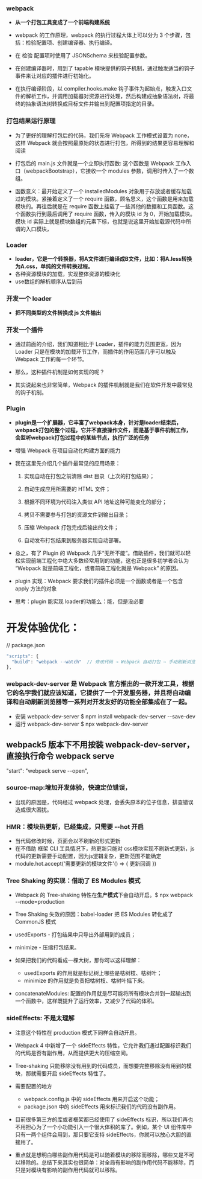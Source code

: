 ### webpack
- **从一个打包工具变成了一个前端构建系统**
- webpack 的工作原理，webpack 的执行过程大体上可以分为 3 个步骤，包括：检验配置项、创建编译器、执行编译。

- 在 检验 配置项时使用了 JSONSchema 来校验配置参数。

- 在创建编译器时，用到了 tapable 模块提供的钩子机制，通过触发适当的钩子事件来让对应的插件进行初始化。

- 在执行编译阶段，以 compiler.hooks.make 钩子事件为起始点，触发入口文件的解析工作，并调用加载器对资源进行处理，然后构建成抽象语法树，将最终的抽象语法树转换成目标文件并输出到配置项指定的目录。

### 打包结果运行原理
- 为了更好的理解打包后的代码，我们先将 Webpack 工作模式设置为 none，这样 Webpack 就会按照最原始的状态进行打包，所得到的结果更容易理解和阅读

- 打包后的 main.js 文件就是一个立即执行函数: 这个函数是 Webpack 工作入口（webpackBootstrap），它接收一个 modules 参数，调用时传入了一个数组。
- 函数意义：最开始定义了一个 installedModules 对象用于存放或者缓存加载过的模块。紧接着定义了一个 require 函数，顾名思义，这个函数是用来加载模块的。再往后就是在 require 函数上挂载了一些其他的数据和工具函数。这个函数执行到最后调用了 require 函数，传入的模块 id 为 0，开始加载模块。模块 id 实际上就是模块数组的元素下标，也就是说这里开始加载源代码中所谓的入口模块，

### Loader
- **loader，它是一个转换器，将A文件进行编译成B文件，比如：将A.less转换为A.css，单纯的文件转换过程。**
- 各种资源模块的加载，实现整体资源的模块化
- use数组的解析顺序从后到前
### 开发一个 loader
- **把不同类型的文件转换成 js 文件输出**
### 开发一个插件
- 通过前面的介绍，我们知道相比于 Loader，插件的能力范围更宽，因为 Loader 只是在模块的加载环节工作，而插件的作用范围几乎可以触及 Webpack 工作的每一个环节。

- 那么，这种插件机制是如何实现的呢？

- 其实说起来也非常简单，Webpack 的插件机制就是我们在软件开发中最常见的钩子机制。

### Plugin 
- **plugin是一个扩展器，它丰富了webpack本身，针对是loader结束后，webpack打包的整个过程，它并不直接操作文件，而是基于事件机制工作，会监听webpack打包过程中的某些节点，执行广泛的任务**
- 增强 Webpack 在项目自动化构建方面的能力

- 我在这里先介绍几个插件最常见的应用场景：

  1. 实现自动在打包之前清除 dist 目录（上次的打包结果）；

  2. 自动生成应用所需要的 HTML 文件；

  3. 根据不同环境为代码注入类似 API 地址这种可能变化的部分；

  4. 拷贝不需要参与打包的资源文件到输出目录；

  5. 压缩 Webpack 打包完成后输出的文件；

  6. 自动发布打包结果到服务器实现自动部署。

- 总之，有了 Plugin 的 Webpack 几乎“无所不能”。借助插件，我们就可以轻松实现前端工程化中绝大多数经常用到的功能，这也正是很多初学者会认为 “Webpack 就是前端工程化，或者前端工程化就是 Webpack” 的原因。

- plugin 实现：Webpack 要求我们的插件必须是一个函数或者是一个包含 apply 方法的对象

- 思考：plugin 能实现 loader的功能么：能，但是没必要

# 开发体验优化：
// package.json
```js
"scripts": {
  "build": "webpack --watch"  // 修改代码 → Webpack 自动打包 → 手动刷新浏览器 → 预览运行结果。
},
```

### webpack-dev-server 是 Webpack 官方推出的一款开发工具，根据它的名字我们就应该知道，它提供了一个开发服务器，并且将自动编译和自动刷新浏览器等一系列对开发友好的功能全部集成在了一起。

- 安装 webpack-dev-server
$ npm install webpack-dev-server --save-dev
- 运行 webpack-dev-server
$ npx webpack-dev-server

## webpack5 版本下不用按装 webpack-dev-server， 直接执行命令 webpack serve
"start": "webpack serve --open",

### source-map:增加开发体验，快速定位错误，
- 出现的原因是，代码经过 webpack 处理，会丢失原本的位子信息，排查错误造成很大困扰。

### HMR：模块热更新，已经集成，只需要 --hot 开启
- 当代码修改时候，页面会以不刷新的形式更新
- 在不借助 框架 CLI 工具情况下，热更新只能对 css模块实现不刷新式更新，js代码的更新需要手动配置，因为js逻辑复杂，更新范围不能确定
- module.hot.accept('需要更新的模块文件'() => {
  更新回调
})

### Tree Shaking 的实现：借助了 ES Modules 模式
- Webpack 的 Tree-shaking 特性在**生产模式**下会自动开启。$ npx webpack --mode=production
- Tree Shaking 失效的原因：babel-loader 把 ES Modules 转化成了 CommonJS 模式
- usedExports - 打包结果中只导出外部用到的成员；
- minimize - 压缩打包结果。

- 如果把我们的代码看成一棵大树，那你可以这样理解：
  - usedExports 的作用就是标记树上哪些是枯树枝、枯树叶；
  - minimize 的作用就是负责把枯树枝、枯树叶摇下来。

- concatenateModules: 配置的作用就是尽可能将所有模块合并到一起输出到一个函数中，这样既提升了运行效率，又减少了代码的体积。


### sideEffects: 不是太理解
- 注意这个特性在 production 模式下同样会自动开启。

- Webpack 4 中新增了一个 sideEffects 特性，它允许我们通过配置标识我们的代码是否有副作用，从而提供更大的压缩空间。

- Tree-shaking 只能移除没有用到的代码成员，而想要完整移除没有用到的模块，那就需要开启 sideEffects 特性了。

- 需要配置的地方
  - webpack.config.js 中的 sideEffects 用来开启这个功能；
  - package.json 中的 sideEffects 用来标识我们的代码没有副作用。

- 目前很多第三方的库或者框架都已经使用了 sideEffects 标识，所以我们再也不用担心为了一个小功能引入一个很大体积的库了。例如，某个 UI 组件库中只有一两个组件会用到，那只要它支持 sideEffects，你就可以放心大胆的直接用了。

- 重点就是想明白哪些副作用代码是可以随着模块的移除而移除，哪些又是不可以移除的。总结下来其实也很简单：对全局有影响的副作用代码不能移除，而只是对模块有影响的副作用代码就可以移除。
